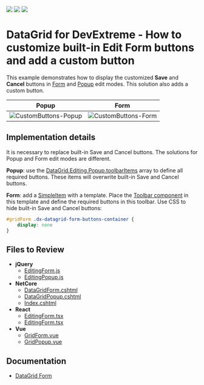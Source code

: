 <!-- default badges list -->
![](https://img.shields.io/endpoint?url=https://codecentral.devexpress.com/api/v1/VersionRange/635287424/22.2.3%2B)
[![](https://img.shields.io/badge/Open_in_DevExpress_Support_Center-FF7200?style=flat-square&logo=DevExpress&logoColor=white)](https://supportcenter.devexpress.com/ticket/details/T1163556)
[![](https://img.shields.io/badge/📖_How_to_use_DevExpress_Examples-e9f6fc?style=flat-square)](https://docs.devexpress.com/GeneralInformation/403183)
<!-- default badges end -->
# DataGrid for DevExtreme - How to customize built-in Edit Form buttons and add a custom button

This example demonstrates how to display the customized **Save** and **Cancel** buttons in [Form](https://js.devexpress.com/Documentation/Guide/UI_Components/DataGrid/Editing/#User_Interaction/Form_Mode) and [Popup](https://js.devexpress.com/Documentation/Guide/UI_Components/DataGrid/Editing/#User_Interaction/Popup_Mode) edit modes. This solution also adds a custom button.

| Popup | Form |
| ------------- | ------------- |
| ![CustomButtons-Popup](https://user-images.githubusercontent.com/13280527/235660079-40328312-a4aa-45d9-a938-52f50f967de5.png)  | ![CustomButtons-Form](https://user-images.githubusercontent.com/13280527/235659846-246a4c15-0acf-4f55-8d0f-ba279604483c.png)  |

## Implementation details
It is necessary to replace built-in Save and Cancel buttons. The solutions for Popup and Form edit modes are different.

**Popup**: use the [DataGrid.Editing.Popup.toolbarItems](https://js.devexpress.com/Documentation/ApiReference/UI_Components/dxPopup/Configuration/toolbarItems/) array to define all required buttons. These items will overwrite built-in Save and Cancel buttons.

**Form**: add a [SimpleItem](https://js.devexpress.com/Documentation/ApiReference/UI_Components/dxForm/Item_Types/SimpleItem/) with a template. Place the [Toolbar component](https://js.devexpress.com/Documentation/Guide/UI_Components/Toolbar/Getting_Started_with_Toolbar/) in this template and define the required buttons in this toolbar. Use CSS to hide built-in Save and Cancel buttons:
```css
#gridForm .dx-datagrid-form-buttons-container {  
    display: none  
}
```

## Files to Review

- **jQuery**
	- [EditingForm.js](jQuery/src/EditingForm.js)
	- [EditingPopup.js](jQuery/src/EditingPopup.js)
- **NetCore**    
	- [DataGridForm.cshtml](<ASP.NET Core/Views/PartialViews/DataGridForm.cshtml>)
	- [DataGridPopup.cshtml](<ASP.NET Core/Views/PartialViews/DataGridPopup.cshtml>)
	- [Index.cshtml](<ASP.NET Core/Views/Home/Index.cshtml>)
- **React**
	- [EditingForm.tsx](React/src/components/EditingForm.tsx)
	- [EditingForm.tsx](React/src/components/EditingPopup.tsx)
- **Vue**
	- [GridForm.vue](Vue/src/components/GridForm.vue)
	- [GridPopup.vue](Vue/src/components/GridPopup.vue)

## Documentation

- [DataGrid Form](https://js.devexpress.com/Documentation/ApiReference/UI_Components/dxDataGrid/Configuration/editing/#form)
